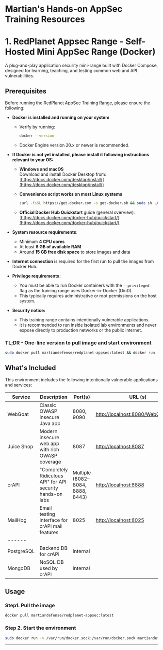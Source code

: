 # Martian's Hands-on AppSec Training Resources


# 1. RedPlanet Appsec Range - Self-Hosted Mini AppSec Range (Docker)

A plug-and-play application security mini-range built with Docker Compose, designed for learning, teaching, and testing common web and API vulnerabilities.

## **Prerequisites**

Before running the RedPlanet AppSec Training Range, please ensure the following:

- **Docker is installed and running on your system**  
  - Verify by running:  
    ```bash
    docker --version
    ```
  - Docker Engine version 20.x or newer is recommended.

- **If Docker is not yet installed, please install it following instructions relevant to your OS:**  

  - **Windows and macOS**  
    Download and install Docker Desktop from:  
    [https://docs.docker.com/desktop/install/](https://docs.docker.com/desktop/install/)

  - **Convenience script works on most Linux systems**  
    ```bash
    curl -fsSL https://get.docker.com -o get-docker.sh && sudo sh ./get-docker.sh
    ```

  - **Official Docker Hub Quickstart** guide (general overview):  
    [https://docs.docker.com/docker-hub/quickstart/](https://docs.docker.com/docker-hub/quickstart/)

- **System resource requirements:**  
  - Minimum **4 CPU cores**  
  - At least **6 GB of available RAM**  
  - Around **15 GB free disk space** to store images and data

- **Internet connection** is required for the first run to pull the images from Docker Hub.

- **Privilege requirements:**  
  - You must be able to run Docker containers with the `--privileged` flag as the training range uses Docker-in-Docker (DinD).  
  - This typically requires administrative or root permissions on the host system.

- **Security notice:**  
  - This training range contains intentionally vulnerable applications.  
  - It is recommended to run inside isolated lab environments and never expose directly to production networks or the public internet.


### TL;DR - One-line version to pull image and start environment
```bash
sudo docker pull martiandefense/redplanet-appsec:latest && docker run -v /var/run/docker.sock:/var/run/docker.sock martiandefense/redplanet-appsec:latest
```


## What's Included

This environment includes the following intentionally vulnerable applications and services:

| Service        | Description                                                  | Port(s)                  | URL (s)
|----------------|--------------------------------------------------------------|--------------------------| ---------------------- |
| WebGoat        | Classic OWASP insecure Java app                              | 8080, 9090               | [http://localhost:8080/WebGoat/login](http://localhost:8080/WebGoat/login) |
| Juice Shop     | Modern insecure web app with rich OWASP coverage             | 8087                     | [http://localhost:8087](http://localhost:8087)|
| crAPI          | "Completely Ridiculous API" for API security hands-on labs   | Multiple (8082–8084, 8888, 8443) | [http://localhost:8888](http://localhost:8888) |
| MailHog        | Email testing interface for crAPI mail features              | 8025                     | [http://localhost:8025](http://localhost:8025) |
| ------         |  
| PostgreSQL     | Backend DB for crAPI                                         | Internal                 |
| MongoDB        | NoSQL DB used by crAPI                                       | Internal                 |



## Usage

### Step1. Pull the image
```bash
docker pull martiandefense/redplanet-appsec:latest 
```
### Step 2. Start the environment

```bash
sudo docker run -v /var/run/docker.sock:/var/run/docker.sock martiandefense/redplanet-appsec:latest
```
---
